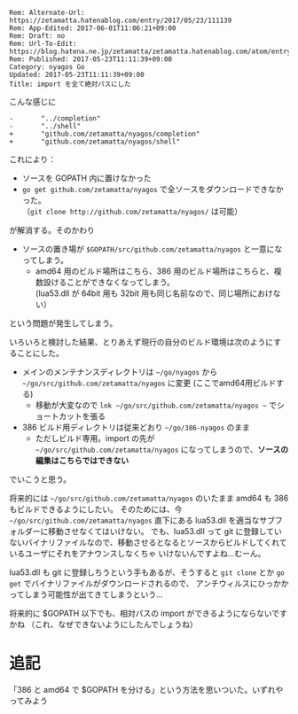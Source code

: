 ```header
Rem: Alternate-Url: https://zetamatta.hatenablog.com/entry/2017/05/23/111139
Rem: App-Edited: 2017-06-01T11:06:21+09:00
Rem: Draft: no
Rem: Url-To-Edit: https://blog.hatena.ne.jp/zetamatta/zetamatta.hatenablog.com/atom/entry/10328749687251404115
Rem: Published: 2017-05-23T11:11:39+09:00
Category: nyagos Go
Updated: 2017-05-23T11:11:39+09:00
Title: import を全て絶対パスにした
```
こんな感じに

```
-       "../completion"
-       "../shell"
+       "github.com/zetamatta/nyagos/completion"
+       "github.com/zetamatta/nyagos/shell"
```

これにより：

- ソースを GOPATH 内に置けなかった
- `go get github.com/zetamatta/nyagos` で全ソースをダウンロードできなかった。
   <BR>（`git clone http://github.com/zetamatta/nyagos/` は可能）

が解消する。そのかわり

- ソースの置き場が `$GOPATH/src/github.com/zetamatta/nyagos` と一意になってしまう。
    - amd64 用のビルド場所はこちら、386 用のビルド場所はこちらと、複数設けることができなくなってしまう。
     <BR> (lua53.dll が 64bit 用も 32bit 用も同じ名前なので、同じ場所におけない）

という問題が発生してしまう。

いろいろと検討した結果、とりあえず現行の自分のビルド環境は次のようにすることにした。

- メインのメンテナンスディレクトリは `~/go/nyagos` から `~/go/src/github.com/zetamatta/nyagos` に変更 (ここでamd64用ビルドする)
    - 移動が大変なので `lnk ~/go/src/github.com/zetamatta/nyagos ~` でショートカットを張る
- 386 ビルド用ディレクトリは従来どおり  `~/go/386-nyagos` のまま
    - ただしビルド専用。import の先が `~/go/src/github.com/zetamatta/nyagos` になってしまうので、**ソースの編集はこちらではできない**

でいこうと思う。

将来的には `~/go/src/github.com/zetamatta/nyagos` のいたまま amd64 も 386 もビルドできるようにしたい。
そのためには、今 `~/go/src/github.com/zetamatta/nyagos` 直下にある lua53.dll を適当なサブフォルダーに移動させなくてはいけない。
でも、lua53.dll って git に登録していないバイナリファイルなので、移動させるとなるとソースからビルドしてくれているユーザにそれをアナウンスしなくちゃ
いけないんですよね…むーん。

lua53.dll も git に登録しちうという手もあるが、そうすると `git clone` とか `go get` でバイナリファイルがダウンロードされるので、
アンチウィルスにひっかかってしまう可能性が出てきてしまうという…

将来的に $GOPATH 以下でも、相対パスの import ができるようにならないですかね
（これ、なぜできないようにしたんでしょうね）

追記
===

「386 と amd64 で $GOPATH を分ける」という方法を思いついた。いずれやってみよう
